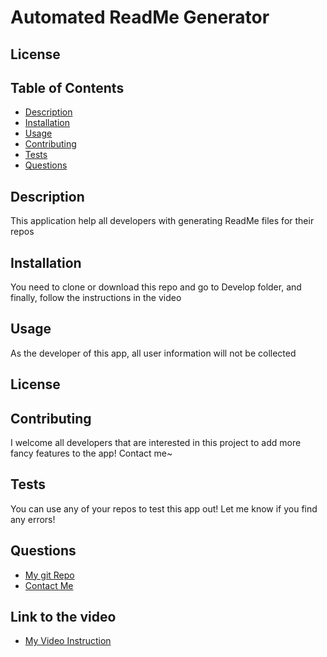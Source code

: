 # Automated ReadMe Generator
  ## License
  []()
  
  ## Table of Contents
  - [Description](#description)
  - [Installation](#installation)
  - [Usage](#usage)
  - [Contributing](#contributing)
  - [Tests](#tests)
  - [Questions](#questions)

  ## Description
  This application help all developers with generating ReadMe files for their repos
  ## Installation
  You need to clone or download this repo and go to Develop folder, and finally, follow the instructions in the video
  ## Usage
  As the developer of this app, all user information will not be collected
  ## License
  
  ## Contributing
  I welcome all developers that are interested in this project to add more fancy features to the app! Contact me~
  ## Tests
  You can use any of your repos to test this app out! Let me know if you find any errors!
  ## Questions
  - [My git Repo](https://github.com/wangheer2010)
  - [Contact Me](mailto:cw3211@columbia.edu)
  ## Link to the video
  - [My Video Instruction](https://www.bilibili.com/video/bv1Hr4y1s7qv)